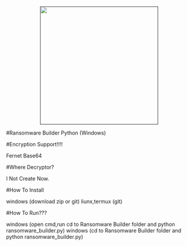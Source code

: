 <p align="center">
  <a href="">
    <img src="" width="320" height="320">
  </a>
</p>

#Ransomware Builder Python (Windows)

#Encryption Support!!!!

 Fernet Base64

#Where Decryptor?

 I Not Create Now.

#How To Install

 windows (download zip or git)
 liunx,termux (git)

#How To Run???

 windows (open cmd,run cd to Ransomware Builder folder and python ransomware_builder.py)
 windows (cd to Ransomware Builder folder and python ransomware_builder.py)
